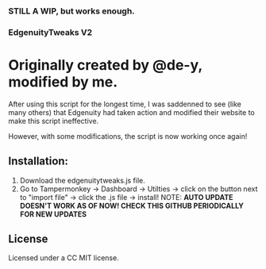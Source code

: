 ### STILL A WIP, but works enough. 

### EdgenuityTweaks V2
# Originally created by @de-y, modified by me.

After using this script for the longest time, I was saddenned to see (like many others) that Edgenuity had taken action and modified their website to make this script ineffective. 

However, with some modifications, the script is now working once again!

## Installation:
1. Download the edgenuitytweaks.js file.
2. Go to Tampermonkey -> Dashboard -> Utilties -> click on the button next to "import file" -> click the .js file -> install!
NOTE: **AUTO UPDATE DOESN'T WORK AS OF NOW! CHECK THIS GITHUB PERIODICALLY FOR NEW UPDATES**

## License
Licensed under a CC MIT license.
